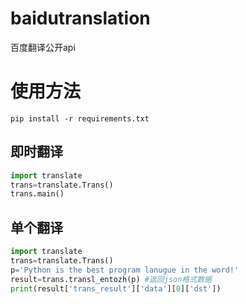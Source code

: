 # baidutranslation
百度翻译公开api
# 使用方法
```shell
pip install -r requirements.txt
```
## 即时翻译
```python
import translate
trans=translate.Trans()
trans.main()
```
## 单个翻译
```python
import translate
trans=translate.Trans()
p='Python is the best program lanugue in the word!'
result=trans.transl_entozh(p) #返回json格式数据
print(result['trans_result']['data'][0]['dst'])
```